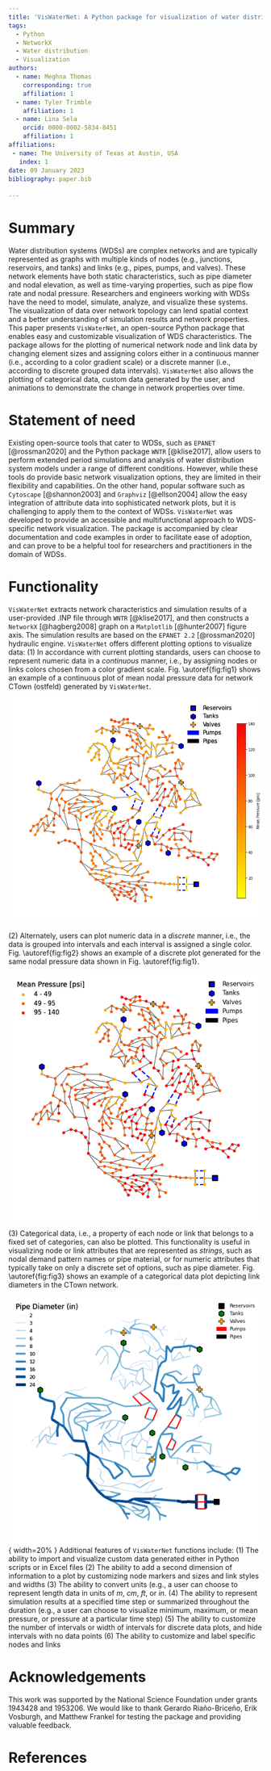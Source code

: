 ```yaml
---
title: 'VisWaterNet: A Python package for visualization of water distribution networks'
tags:
  - Python
  - NetworkX
  - Water distribution
  - Visualization
authors:
  - name: Meghna Thomas
    corresponding: true 
    affiliation: 1
  - name: Tyler Trimble
    affiliation: 1
  - name: Lina Sela
    orcid: 0000-0002-5834-8451
    affiliation: 1
affiliations:
 - name: The University of Texas at Austin, USA
   index: 1
date: 09 January 2023
bibliography: paper.bib

---
```


# Summary

Water distribution systems (WDSs) are complex networks and are typically represented as graphs with multiple kinds of nodes (e.g., junctions, reservoirs, and tanks) and links (e.g., pipes, pumps, and valves). These network elements have both static characteristics, such as pipe diameter and nodal elevation, as well as time-varying properties, such as pipe flow rate and nodal pressure. Researchers and engineers working with WDSs have the need to model, simulate, analyze, and visualize these systems. The visualization of data over network topology can lend spatial context and a better understanding of simulation results and network properties. This paper presents `VisWaterNet`, an open-source Python package that enables easy and customizable visualization of WDS characteristics. The package allows for the plotting of numerical network node and link data by changing element sizes and assigning colors either in a continuous manner (i.e., according to a color gradient scale) or a discrete manner (i.e., according to discrete grouped data intervals). `VisWaterNet` also allows the plotting of categorical data, custom data generated by the user, and animations to demonstrate the change in network properties over time. 

# Statement of need

Existing open-source tools that cater to WDSs, such as `EPANET` [@rossman2020] and the Python package `WNTR` [@klise2017], allow users to perform extended period simulations and analysis of water distribution system models under a range of different conditions. However, while these tools do provide basic network visualization options, they are limited in their flexibility and capabilities. On the other hand, popular software such as `Cytoscape` [@shannon2003] and `Graphviz` [@ellson2004] allow the easy integration of attribute data into sophisticated network plots, but it is challenging to apply them to the context of WDSs. `VisWaterNet`  was developed to provide an accessible and multifunctional approach to WDS-specific network visualization. The package is accompanied by clear documentation and code examples in order to facilitate ease of adoption, and can prove to be a helpful tool for researchers and practitioners in the domain of WDSs.

# Functionality

`VisWaterNet` extracts network characteristics and simulation results of a user-provided .INP file through `WNTR` [@klise2017], and then constructs a `NetworkX` [@hagberg2008] graph on a `Matplotlib` [@hunter2007] figure axis. The simulation results are based on the `EPANET 2.2` [@rossman2020] hydraulic engine. `VisWaterNet` offers different plotting options to visualize data:
(1)	In accordance with current plotting standards, users can choose to represent numeric data in a *continuous* manner, i.e., by assigning  nodes or links colors chosen from a color gradient scale. Fig. \autoref{fig:fig1} shows an example of a continuous plot of mean nodal pressure data for network CTown (ostfeld) generated by `VisWaterNet`.

 
![Fig. 1. Continuous plot of mean nodal pressure.\label{fig:fig1}](figures/fig_1.png)

(2)	Alternately, users can plot numeric data in a *discrete* manner, i.e., the data is grouped into intervals and each interval is assigned a single color. Fig. \autoref{fig:fig2} shows an example of a discrete plot  generated for the same nodal pressure data shown in Fig. \autoref{fig:fig1}.
 
![Fig. 2. Discrete plot of mean nodal pressure.\label{fig:fig2}](figures/fig_2.png)

(3)	Categorical data, i.e., a property of each node or link that belongs to a fixed set of categories, can also be plotted. This functionality is useful in visualizing node or link attributes that are represented as *strings*, such as nodal demand pattern names or pipe material, or for numeric attributes that typically take on only a discrete set of options, such as pipe diameter. Fig. \autoref{fig:fig3} shows an example of a categorical data plot depicting link diameters in the CTown network.
 
![Fig. 3. Categorical plot of pipe diameters.\label{fig:fig3}](figures/fig_3.png){ width=20% }
Additional features of `VisWaterNet` functions include:
(1)	The ability to import and visualize custom data generated either in Python scripts or in Excel files
(2)	The ability to add a second dimension of information to a plot by customizing node markers and sizes and link styles and widths
(3)	The ability to convert units (e.g., a user can choose to represent length data in units of *m*, *cm*, *ft*, or *in*.
(4)	The ability to represent simulation results at a specified time step or summarized throughout the duration (e.g., a user can choose to visualize minimum, maximum, or mean pressure, or pressure at a particular time step)
(5)	The ability to customize the number of intervals or width of intervals for discrete data plots, and hide intervals with no data points
(6)	The ability to customize and label specific nodes and links 

# Acknowledgements

This work was supported by the National Science Foundation under grants 1943428 and 1953206. We would like to thank ‪Gerardo Riaño-Briceño‬, Erik Vosburgh, and Matthew Frankel for testing the package and providing valuable feedback.

# References
